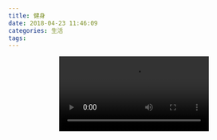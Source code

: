 ```yaml
---
title: 健身
date: 2018-04-23 11:46:09
categories: 生活
tags:
---
```



<video src="https://s3.us-east-2.amazonaws.com/wfeng/video/Gym.mp4" controls="controls" style="max-width: 100%; display: block; margin-left: auto; margin-right: auto;">
your browser does not support the video tag
</video>

